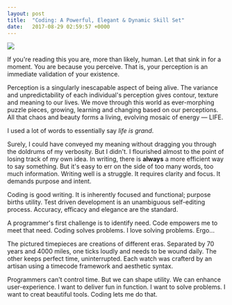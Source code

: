 ```yaml
---
layout: post
title:  "Coding: A Powerful, Elegant & Dynamic Skill Set"
date:   2017-08-29 02:59:57 +0000
---
```



![](http://imgur.com/a/5qbGb)

If you're reading this you are, more than likely, human. Let that sink in for a moment. You are because you perceive. That is, your perception is an immediate validation of your existence.

Perception is a singularly inescapable aspect of being alive. The variance and unpredictability of each individual's perception gives contour, texture and meaning to our lives. We move through this world as ever-morphing puzzle pieces, growing, learning and changing based on our perceptions. All that chaos and beauty forms a living, evolving mosaic of energy — LIFE.

I used a lot of words to essentially say *life is grand*.

Surely, I could have conveyed my meaning without dragging you through the doldrums of my verbosity. But I didn't. I flourished almost to the point of losing track of my own idea. In writing, there is **always** a more efficient way to say something. But it's easy to err on the side of too many words, too much information. Writing well is a struggle. It requires clarity and focus. It demands purpose and intent.

Coding is good writing. It is inherently focused and functional; purpose births utility. Test driven development is an unambiguous self-editing process. Accuracy, efficacy and elegance are the standard. 

A programmer's first challenge is to identify need. Code empowers me to meet that need. Coding solves problems. I love solving problems. Ergo...

The pictured timepieces are creations of different eras. Separated by 70 years and 4000 miles, one ticks loudly and needs to be wound daily. The other keeps perfect time, uninterrupted. Each watch was crafterd by an artisan using a timecode framework and aesthetic syntax.

Programmers can't control time. But we can shape utility. We can enhance user-experience. I want to deliver fun in function. I want to solve problems. I want to creat beautiful tools. Coding lets me do that.
